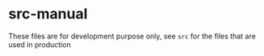 # src-manual

These files are for development purpose only, see `src` for the files that are used in production
